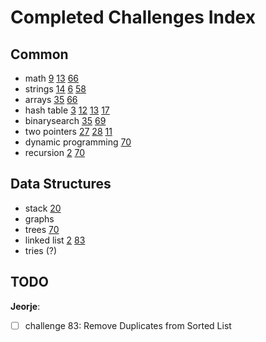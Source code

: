 # Completed Challenges Index

## Common

- math [9](./9) [13](./13) [66](./66)
- strings [14](./14) [6](./6) [58](./58)
- arrays [35](./35) [66](./66)
- hash table [3](./3) [12](./12) [13](./13) [17](./13)
- binarysearch [35](./35) [69](./69)
- two pointers [27](./27) [28](./28) [11](./11)
- dynamic programming [70](./70)
- recursion [2](./2) [70](./70)


## Data Structures

- stack [20](./20)
- graphs
- trees [70](./70)
- linked list [2](./2) [83](./83)
- tries (?)

## TODO
**Jeorje**:
- [ ] challenge 83: Remove Duplicates from Sorted List